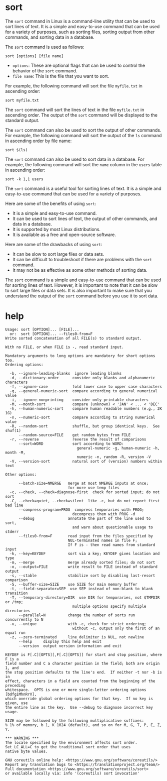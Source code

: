 # sort

The `sort` command in Linux is a command-line utility that can be used to sort lines of text. It is a simple and easy-to-use command that can be used for a variety of purposes, such as sorting files, sorting output from other commands, and sorting data in a database.

The `sort` command is used as follows:

```
sort [options] [file name]
```

* `options`: These are optional flags that can be used to control the behavior of the `sort` command.
* `file name`: This is the file that you want to sort.

For example, the following command will sort the file `myfile.txt` in ascending order:

```
sort myfile.txt
```

The `sort` command will sort the lines of text in the file `myfile.txt` in ascending order. The output of the `sort` command will be displayed to the standard output.

The `sort` command can also be used to sort the output of other commands. For example, the following command will sort the output of the `ls` command in ascending order by file name:

```
sort $(ls)
```

The `sort` command can also be used to sort data in a database. For example, the following command will sort the `name` column in the `users` table in ascending order:

```
sort -k 1,1 users
```

The `sort` command is a useful tool for sorting lines of text. It is a simple and easy-to-use command that can be used for a variety of purposes.

Here are some of the benefits of using `sort`:

* It is a simple and easy-to-use command.
* It can be used to sort lines of text, the output of other commands, and data in a database.
* It is supported by most Linux distributions.
* It is available as a free and open-source software.

Here are some of the drawbacks of using `sort`:

* It can be slow to sort large files or data sets.
* It can be difficult to troubleshoot if there are problems with the `sort` command.
* It may not be as effective as some other methods of sorting data.

The `sort` command is a simple and easy-to-use command that can be used for sorting lines of text. However, it is important to note that it can be slow to sort large files or data sets. It is also important to make sure that you understand the output of the `sort` command before you use it to sort data.

# help 

```
Usage: sort [OPTION]... [FILE]...
  or:  sort [OPTION]... --files0-from=F
Write sorted concatenation of all FILE(s) to standard output.

With no FILE, or when FILE is -, read standard input.

Mandatory arguments to long options are mandatory for short options too.
Ordering options:

  -b, --ignore-leading-blanks  ignore leading blanks
  -d, --dictionary-order      consider only blanks and alphanumeric characters
  -f, --ignore-case           fold lower case to upper case characters
  -g, --general-numeric-sort  compare according to general numerical value
  -i, --ignore-nonprinting    consider only printable characters
  -M, --month-sort            compare (unknown) < 'JAN' < ... < 'DEC'
  -h, --human-numeric-sort    compare human readable numbers (e.g., 2K 1G)
  -n, --numeric-sort          compare according to string numerical value
  -R, --random-sort           shuffle, but group identical keys.  See shuf(1)
      --random-source=FILE    get random bytes from FILE
  -r, --reverse               reverse the result of comparisons
      --sort=WORD             sort according to WORD:
                                general-numeric -g, human-numeric -h, month -M,
                                numeric -n, random -R, version -V
  -V, --version-sort          natural sort of (version) numbers within text

Other options:

      --batch-size=NMERGE   merge at most NMERGE inputs at once;
                            for more use temp files
  -c, --check, --check=diagnose-first  check for sorted input; do not sort
  -C, --check=quiet, --check=silent  like -c, but do not report first bad line
      --compress-program=PROG  compress temporaries with PROG;
                              decompress them with PROG -d
      --debug               annotate the part of the line used to sort,
                              and warn about questionable usage to stderr
      --files0-from=F       read input from the files specified by
                            NUL-terminated names in file F;
                            If F is - then read names from standard input
  -k, --key=KEYDEF          sort via a key; KEYDEF gives location and type
  -m, --merge               merge already sorted files; do not sort
  -o, --output=FILE         write result to FILE instead of standard output
  -s, --stable              stabilize sort by disabling last-resort comparison
  -S, --buffer-size=SIZE    use SIZE for main memory buffer
  -t, --field-separator=SEP  use SEP instead of non-blank to blank transition
  -T, --temporary-directory=DIR  use DIR for temporaries, not $TMPDIR or /tmp;
                              multiple options specify multiple directories
      --parallel=N          change the number of sorts run concurrently to N
  -u, --unique              with -c, check for strict ordering;
                              without -c, output only the first of an equal run
  -z, --zero-terminated     line delimiter is NUL, not newline
      --help     display this help and exit
      --version  output version information and exit

KEYDEF is F[.C][OPTS][,F[.C][OPTS]] for start and stop position, where F is a
field number and C a character position in the field; both are origin 1, and
the stop position defaults to the line's end.  If neither -t nor -b is in
effect, characters in a field are counted from the beginning of the preceding
whitespace.  OPTS is one or more single-letter ordering options [bdfgiMhnRrV],
which override global ordering options for that key.  If no key is given, use
the entire line as the key.  Use --debug to diagnose incorrect key usage.

SIZE may be followed by the following multiplicative suffixes:
% 1% of memory, b 1, K 1024 (default), and so on for M, G, T, P, E, Z, Y.

*** WARNING ***
The locale specified by the environment affects sort order.
Set LC_ALL=C to get the traditional sort order that uses
native byte values.

GNU coreutils online help: <https://www.gnu.org/software/coreutils/>
Report any translation bugs to <https://translationproject.org/team/>
Full documentation <https://www.gnu.org/software/coreutils/sort>
or available locally via: info '(coreutils) sort invocation'
```


